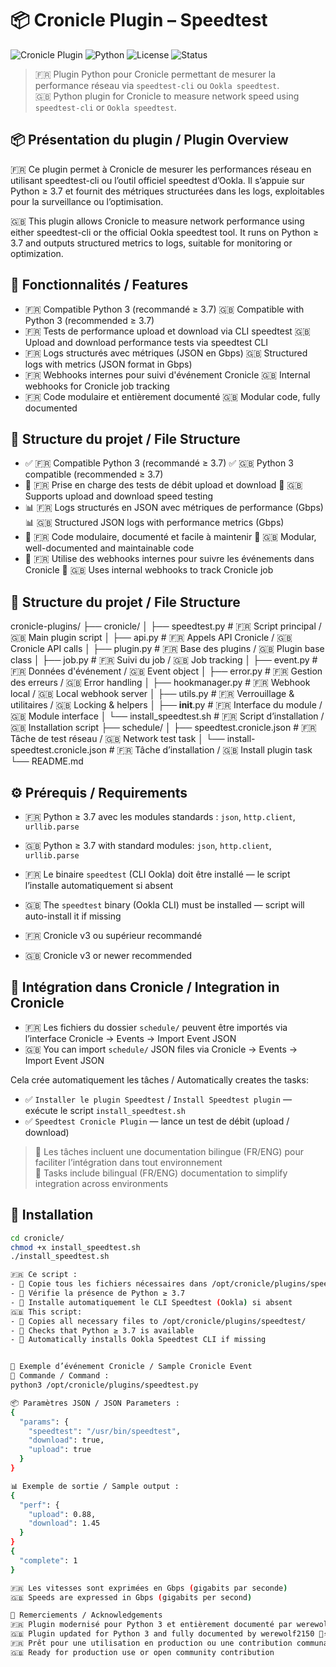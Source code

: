 # 📦 Cronicle Plugin – Speedtest

![Cronicle Plugin](https://img.shields.io/badge/Cronicle-Speedtest-blue?logo=python&logoColor=white&style=for-the-badge)
![Python](https://img.shields.io/badge/Python-3.7%2B-green?logo=python&logoColor=white&style=for-the-badge)
![License](https://img.shields.io/badge/License-MIT-yellow?style=for-the-badge)
![Status](https://img.shields.io/badge/Status-Stable-brightgreen?style=for-the-badge)

> 🇫🇷 Plugin Python pour Cronicle permettant de mesurer la performance réseau via `speedtest-cli` ou `Ookla speedtest`.  
> 🇬🇧 Python plugin for Cronicle to measure network speed using `speedtest-cli` or `Ookla speedtest`.

## 📦 Présentation du plugin / Plugin Overview
🇫🇷 Ce plugin permet à Cronicle de mesurer les performances réseau en utilisant speedtest-cli ou l’outil officiel speedtest d’Ookla. Il s’appuie sur Python ≥ 3.7 et fournit des métriques structurées dans les logs, exploitables pour la surveillance ou l’optimisation.

🇬🇧 This plugin allows Cronicle to measure network performance using either speedtest-cli or the official Ookla speedtest tool. It runs on Python ≥ 3.7 and outputs structured metrics to logs, suitable for monitoring or optimization.

## 🚀 Fonctionnalités / Features
- 🇫🇷 Compatible Python 3 (recommandé ≥ 3.7)
🇬🇧 Compatible with Python 3 (recommended ≥ 3.7)
- 🇫🇷 Tests de performance upload et download via CLI speedtest
🇬🇧 Upload and download performance tests via speedtest CLI
- 🇫🇷 Logs structurés avec métriques (JSON en Gbps)
🇬🇧 Structured logs with metrics (JSON format in Gbps)
- 🇫🇷 Webhooks internes pour suivi d'événement Cronicle
🇬🇧 Internal webhooks for Cronicle job tracking
- 🇫🇷 Code modulaire et entièrement documenté
🇬🇧 Modular code, fully documented

## 🧱 Structure du projet / File Structure
- ✅ 🇫🇷 Compatible Python 3 (recommandé ≥ 3.7)
✅ 🇬🇧 Python 3 compatible (recommended ≥ 3.7)
- 📡 🇫🇷 Prise en charge des tests de débit upload et download
📡 🇬🇧 Supports upload and download speed testing
- 📊 🇫🇷 Logs structurés en JSON avec métriques de performance (Gbps)
📊 🇬🇧 Structured JSON logs with performance metrics (Gbps)
- 🔧 🇫🇷 Code modulaire, documenté et facile à maintenir
🔧 🇬🇧 Modular, well-documented and maintainable code
- 🧪 🇫🇷 Utilise des webhooks internes pour suivre les événements dans Cronicle
🧪 🇬🇧 Uses internal webhooks to track Cronicle job


## 🧱 Structure du projet / File Structure

cronicle-plugins/
├── cronicle/
│   ├── speedtest.py           # 🇫🇷 Script principal / 🇬🇧 Main plugin script
│   ├── api.py                 # 🇫🇷 Appels API Cronicle / 🇬🇧 Cronicle API calls
│   ├── plugin.py              # 🇫🇷 Base des plugins / 🇬🇧 Plugin base class
│   ├── job.py                 # 🇫🇷 Suivi du job / 🇬🇧 Job tracking
│   ├── event.py               # 🇫🇷 Données d'événement / 🇬🇧 Event object
│   ├── error.py               # 🇫🇷 Gestion des erreurs / 🇬🇧 Error handling
│   ├── hookmanager.py         # 🇫🇷 Webhook local / 🇬🇧 Local webhook server
│   ├── utils.py               # 🇫🇷 Verrouillage & utilitaires / 🇬🇧 Locking & helpers
│   ├── __init__.py            # 🇫🇷 Interface du module / 🇬🇧 Module interface
│   └── install_speedtest.sh   # 🇫🇷 Script d’installation / 🇬🇧 Installation script
├── schedule/
│   ├── speedtest.cronicle.json         # 🇫🇷 Tâche de test réseau / 🇬🇧 Network test task
│   └── install-speedtest.cronicle.json # 🇫🇷 Tâche d’installation / 🇬🇧 Install plugin task
└── README.md


## ⚙️ Prérequis / Requirements
- 🇫🇷 Python ≥ 3.7 avec les modules standards : `json`, `http.client`, `urllib.parse`  
- 🇬🇧 Python ≥ 3.7 with standard modules: `json`, `http.client`, `urllib.parse`

- 🇫🇷 Le binaire `speedtest` (CLI Ookla) doit être installé — le script l’installe automatiquement si absent  
- 🇬🇧 The `speedtest` binary (Ookla CLI) must be installed — script will auto-install it if missing

- 🇫🇷 Cronicle v3 ou supérieur recommandé  
- 🇬🇧 Cronicle v3 or newer recommended

## 🧪 Intégration dans Cronicle / Integration in Cronicle
- 🇫🇷 Les fichiers du dossier `schedule/` peuvent être importés via l’interface Cronicle → Events → Import Event JSON  
- 🇬🇧 You can import `schedule/` JSON files via Cronicle → Events → Import Event JSON

Cela crée automatiquement les tâches / Automatically creates the tasks:
- ✅ `Installer le plugin Speedtest` / `Install Speedtest plugin` — exécute le script `install_speedtest.sh`
- ✅ `Speedtest Cronicle Plugin` — lance un test de débit (upload / download)

> 🧾 Les tâches incluent une documentation bilingue (FR/ENG) pour faciliter l’intégration dans tout environnement  
> 🧾 Tasks include bilingual (FR/ENG) documentation to simplify integration across environments

## 🧭 Installation
```bash
cd cronicle/
chmod +x install_speedtest.sh
./install_speedtest.sh

🇫🇷 Ce script :
- 📁 Copie tous les fichiers nécessaires dans /opt/cronicle/plugins/speedtest/
- 🐍 Vérifie la présence de Python ≥ 3.7
- 📡 Installe automatiquement le CLI Speedtest (Ookla) si absent
🇬🇧 This script:
- 📁 Copies all necessary files to /opt/cronicle/plugins/speedtest/
- 🐍 Checks that Python ≥ 3.7 is available
- 📡 Automatically installs Ookla Speedtest CLI if missing


🔬 Exemple d’événement Cronicle / Sample Cronicle Event
🔧 Commande / Command :
python3 /opt/cronicle/plugins/speedtest.py

📦 Paramètres JSON / JSON Parameters :
{
  "params": {
    "speedtest": "/usr/bin/speedtest",
    "download": true,
    "upload": true
  }
}

📊 Exemple de sortie / Sample output :
{
  "perf": {
    "upload": 0.88,
    "download": 1.45
  }
}
{
  "complete": 1
}

🇫🇷 Les vitesses sont exprimées en Gbps (gigabits par seconde)
🇬🇧 Speeds are expressed in Gbps (gigabits per second)

🙌 Remerciements / Acknowledgements
🇫🇷 Plugin modernisé pour Python 3 et entièrement documenté par werewolf2150 🧠⚡
🇬🇧 Plugin updated for Python 3 and fully documented by werewolf2150 🧠⚡
🇫🇷 Prêt pour une utilisation en production ou une contribution communautaire
🇬🇧 Ready for production use or open community contribution